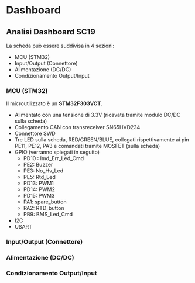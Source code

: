 # Dashboard

## Analisi Dashboard SC19

La scheda può essere suddivisa in 4 sezioni:

- MCU (STM32)
- Input/Output (Connettore)
- Alimentazione (DC/DC)
- Condizionamento Output/Input

### MCU (STM32)
Il microutilizzato è un **STM32F303VCT**. 
- Alimentato con una tensione di 3.3V (ricavata tramite modulo DC/DC sulla scheda)
- Collegamento CAN con transreceiver SN65HVD234
- Connettore SWD
- Tre LED sulla scheda, RED/GREEN/BLUE, collegati rispettivamente ai pin PE11, PE12, PA3 e comandati tramite MOSFET (sulla scheda)
- GPIO (verranno spiegati in seguito)
  - PD10 : Imd_Err_Led_Cmd
  - PE2: Buzzer
  - PE3: No_Hv_Led
  - PE5: Rtd_Led
  - PD13: PWM1
  - PD14: PWM2
  - PD15: PWM3
  - PA1: spare_button
  - PA2: RTD_button
  - PB9: BMS_Led_Cmd
- I2C
- USART
### Input/Output (Connettore)
### Alimentazione (DC/DC)
### Condizionamento Output/Input

